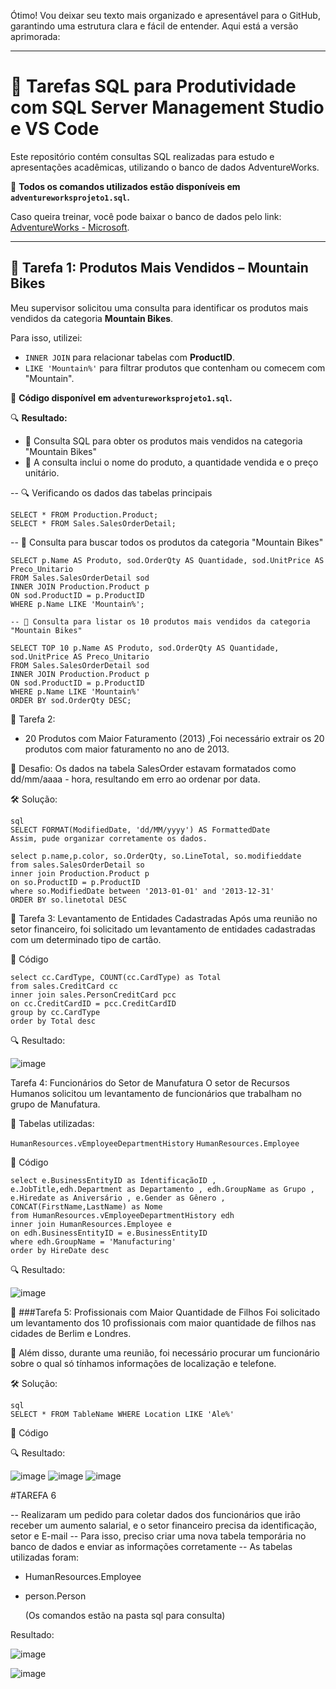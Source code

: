 Ótimo! Vou deixar seu texto mais organizado e apresentável para o GitHub, garantindo uma estrutura clara e fácil de entender. Aqui está a versão aprimorada:

---

# 🚀 Tarefas SQL para Produtividade com SQL Server Management Studio e VS Code

Este repositório contém consultas SQL realizadas para estudo e apresentações acadêmicas, utilizando o banco de dados AdventureWorks.

📂 **Todos os comandos utilizados estão disponíveis em `adventureworksprojeto1.sql`.**

Caso queira treinar, você pode baixar o banco de dados pelo link: [AdventureWorks - Microsoft](https://learn.microsoft.com/pt-br/sql/samples/adventureworks-install-configure?view=sql-server-ver16&tabs=ssms).

---

## 📌 Tarefa 1: Produtos Mais Vendidos – Mountain Bikes

Meu supervisor solicitou uma consulta para identificar os produtos mais vendidos da categoria **Mountain Bikes**.

Para isso, utilizei:

- `INNER JOIN` para relacionar tabelas com **ProductID**.
- `LIKE 'Mountain%'` para filtrar produtos que contenham ou comecem com "Mountain".

📂 **Código disponível em `adventureworksprojeto1.sql`.**

🔍 **Resultado:**

- 🚀 Consulta SQL para obter os produtos mais vendidos na categoria "Mountain Bikes"
- 📌 A consulta inclui o nome do produto, a quantidade vendida e o preço unitário.

-- 🔍 Verificando os dados das tabelas principais

```
SELECT * FROM Production.Product;
SELECT * FROM Sales.SalesOrderDetail;
```

-- 🔹 Consulta para buscar todos os produtos da categoria "Mountain Bikes"

```
SELECT p.Name AS Produto, sod.OrderQty AS Quantidade, sod.UnitPrice AS Preco_Unitario
FROM Sales.SalesOrderDetail sod
INNER JOIN Production.Product p
ON sod.ProductID = p.ProductID
WHERE p.Name LIKE 'Mountain%';

-- 🔹 Consulta para listar os 10 produtos mais vendidos da categoria "Mountain Bikes"

SELECT TOP 10 p.Name AS Produto, sod.OrderQty AS Quantidade, sod.UnitPrice AS Preco_Unitario
FROM Sales.SalesOrderDetail sod
INNER JOIN Production.Product p
ON sod.ProductID = p.ProductID
WHERE p.Name LIKE 'Mountain%'
ORDER BY sod.OrderQty DESC;
```

📌 Tarefa 2: 
- 20 Produtos com Maior Faturamento (2013) ,Foi necessário extrair os 20 produtos com maior faturamento no ano de 2013.

📌 Desafio: Os dados na tabela SalesOrder estavam formatados como dd/mm/aaaa - hora, resultando em erro ao ordenar por data.

🛠 Solução:

```
sql
SELECT FORMAT(ModifiedDate, 'dd/MM/yyyy') AS FormattedDate
Assim, pude organizar corretamente os dados.
```

```
select p.name,p.color, so.OrderQty, so.LineTotal, so.modifieddate
from sales.SalesOrderDetail so
inner join Production.Product p
on so.ProductID = p.ProductID
where so.ModifiedDate between '2013-01-01' and '2013-12-31'  
ORDER BY so.linetotal DESC
```

📌 Tarefa 3: Levantamento de Entidades Cadastradas
Após uma reunião no setor financeiro, foi solicitado um levantamento de entidades cadastradas com um determinado tipo de cartão.

📂 Código

```
select cc.CardType, COUNT(cc.CardType) as Total
from sales.CreditCard cc
inner join sales.PersonCreditCard pcc
on cc.CreditCardID = pcc.CreditCardID
group by cc.CardType
order by Total desc
```

🔍 Resultado:

![image](https://github.com/user-attachments/assets/bd315812-5f60-4640-94e6-34adeb9e9935)


Tarefa 4: Funcionários do Setor de Manufatura
O setor de Recursos Humanos solicitou um levantamento de funcionários que trabalham no grupo de Manufatura.

📌 Tabelas utilizadas:

``HumanResources.vEmployeeDepartmentHistory``
``HumanResources.Employee``

📂 Código 

```
select e.BusinessEntityID as IdentificaçãoID , e.JobTitle,edh.Department as Departamento , edh.GroupName as Grupo , e.Hiredate as Aniversário , e.Gender as Gênero , CONCAT(FirstName,LastName) as Nome 
from HumanResources.vEmployeeDepartmentHistory edh
inner join HumanResources.Employee e
on edh.BusinessEntityID = e.BusinessEntityID
where edh.GroupName = 'Manufacturing'
order by HireDate desc
```

🔍 Resultado:

![image](https://github.com/user-attachments/assets/2200778e-9da0-49ac-ad6a-034071d7ccdc)


📌 ###Tarefa 5: Profissionais com Maior Quantidade de Filhos
Foi solicitado um levantamento dos 10 profissionais com maior quantidade de filhos nas cidades de Berlim e Londres.

📌 Além disso, durante uma reunião, foi necessário procurar um funcionário sobre o qual só tínhamos informações de localização e telefone.

🛠 Solução:

```
sql
SELECT * FROM TableName WHERE Location LIKE 'Ale%'
```

📂 Código



🔍 Resultado:

![image](https://github.com/user-attachments/assets/bff34a2b-e70e-4f77-abf8-7d9425d74bd2)
![image](https://github.com/user-attachments/assets/53996fd4-fadf-4952-a680-37e479c0f392)
![image](https://github.com/user-attachments/assets/6442221f-c152-4883-ac23-5010034cd5f7)

#TAREFA 6

-- Realizaram um pedido para coletar dados dos funcionários que irão receber um aumento salarial, e o setor financeiro precisa da identificação, setor e E-mail
-- Para isso, preciso criar uma nova tabela temporária no banco de dados e enviar as informações corretamente
-- As tabelas utilizadas foram:
- HumanResources.Employee
- person.Person

  (Os comandos estão na pasta sql para consulta)

Resultado:

![image](https://github.com/user-attachments/assets/56275aab-fe0e-4f74-ad2e-ede54de28857)

![image](https://github.com/user-attachments/assets/8b1a8f0a-64b1-4258-829c-383e7ce3eb80)




  

